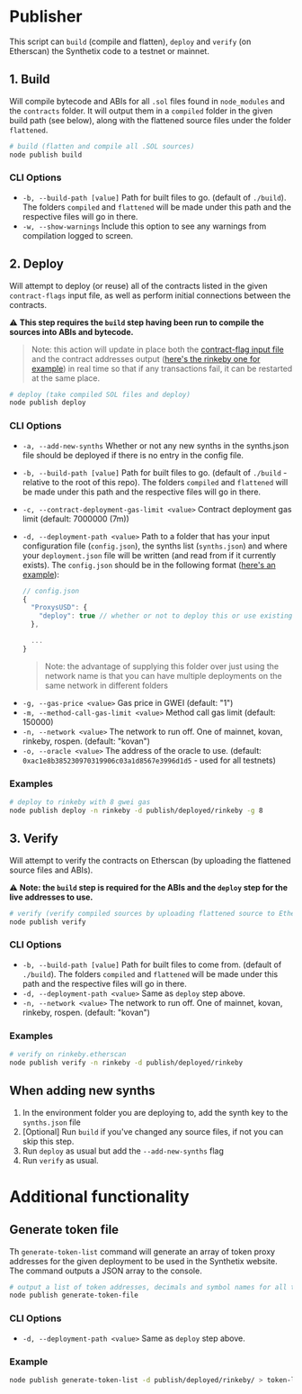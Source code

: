 # Publisher

This script can `build` (compile and flatten), `deploy` and `verify` (on Etherscan) the Synthetix code to a testnet or mainnet.

## 1. Build

Will compile bytecode and ABIs for all `.sol` files found in `node_modules` and the `contracts` folder. It will output them in a `compiled` folder in the given build path (see below), along with the flattened source files under the folder `flattened`.

```bash
# build (flatten and compile all .SOL sources)
node publish build
```

### CLI Options

- `-b, --build-path [value]` Path for built files to go. (default of `./build`). The folders `compiled` and `flattened` will be made under this path and the respective files will go in there.
- `-w, --show-warnings` Include this option to see any warnings from compilation logged to screen.

## 2. Deploy

Will attempt to deploy (or reuse) all of the contracts listed in the given `contract-flags` input file, as well as perform initial connections between the contracts.

:warning: **This step requires the `build` step having been run to compile the sources into ABIs and bytecode.**

> Note: this action will update in place both the [contract-flag input file](contract-flags.json) and the contract addresses output ([here's the rinkeby one for example](out/rinkeby/contracts.json)) in real time so that if any transactions fail, it can be restarted at the same place.

```bash
# deploy (take compiled SOL files and deploy)
node publish deploy
```

### CLI Options

- `-a, --add-new-synths` Whether or not any new synths in the synths.json file should be deployed if there is no entry in the config file.
- `-b, --build-path [value]` Path for built files to go. (default of `./build` - relative to the root of this repo). The folders `compiled` and `flattened` will be made under this path and the respective files will go in there.
- `-c, --contract-deployment-gas-limit <value>` Contract deployment gas limit (default: 7000000 (7m))
- `-d, --deployment-path <value>` Path to a folder that has your input configuration file (`config.json`), the synths list (`synths.json`) and where your `deployment.json` file will be written (and read from if it currently exists). The `config.json` should be in the following format ([here's an example](deployed/rinkeby/config.json)):

  ```javascript
  // config.json
  {
    "ProxysUSD": {
      "deploy": true // whether or not to deploy this or use existing instance from any deployment.json file
    },

    ...
  }
  ```

  > Note: the advantage of supplying this folder over just using the network name is that you can have multiple deployments on the same network in different folders

* `-g, --gas-price <value>` Gas price in GWEI (default: "1")
* `-m, --method-call-gas-limit <value>` Method call gas limit (default: 150000)
* `-n, --network <value>` The network to run off. One of mainnet, kovan, rinkeby, rospen. (default: "kovan")
* `-o, --oracle <value>` The address of the oracle to use. (default: `0xac1e8b385230970319906c03a1d8567e3996d1d5` - used for all testnets)

### Examples

```bash
# deploy to rinkeby with 8 gwei gas
node publish deploy -n rinkeby -d publish/deployed/rinkeby -g 8
```

## 3. Verify

Will attempt to verify the contracts on Etherscan (by uploading the flattened source files and ABIs).

:warning: **Note: the `build` step is required for the ABIs and the `deploy` step for the live addresses to use.**

```bash
# verify (verify compiled sources by uploading flattened source to Etherscan via their API)
node publish verify
```

### CLI Options

- `-b, --build-path [value]` Path for built files to come from. (default of `./build`). The folders `compiled` and `flattened` will be made under this path and the respective files will go in there.
- `-d, --deployment-path <value>` Same as `deploy` step above.
- `-n, --network <value>` The network to run off. One of mainnet, kovan, rinkeby, rospen. (default: "kovan")

### Examples

```bash
# verify on rinkeby.etherscan
node publish verify -n rinkeby -d publish/deployed/rinkeby
```

## When adding new synths

1. In the environment folder you are deploying to, add the synth key to the `synths.json` file
2. [Optional] Run `build` if you've changed any source files, if not you can skip this step.
3. Run `deploy` as usual but add the `--add-new-synths` flag
4. Run `verify` as usual.

# Additional functionality

## Generate token file

Th `generate-token-list` command will generate an array of token proxy addresses for the given deployment to be used in the Synthetix website. The command outputs a JSON array to the console.

```bash
# output a list of token addresses, decimals and symbol names for all the token proxy contracts
node publish generate-token-file
```

### CLI Options

- `-d, --deployment-path <value>` Same as `deploy` step above.

### Example

```bash
node publish generate-token-list -d publish/deployed/rinkeby/ > token-list.json
```
